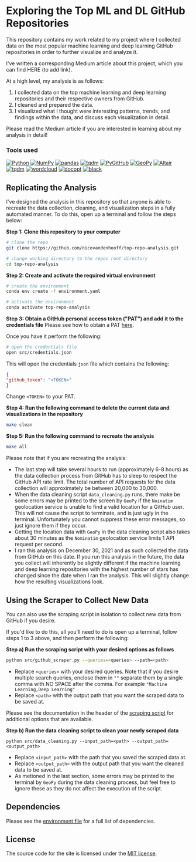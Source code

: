 # Exploring the Top ML and DL GitHub Repositories

This repository contains my work related to my project where I collected data on the most popular machine learning and deep learning GitHub repositories in order to further visualize and analyze it.

<!--Note: Add medium link-->
I've written a corresponding Medium article about this project, which you can find HERE (to add link).

At a high level, my analysis is as follows:

1. I collected data on the top machine learning and deep learning repositories and their respective owners from GitHub.
2. I cleaned and prepared the data.
3. I visualized what I thought were interesting patterns, trends, and findings within the data, and discuss each visualization in detail.

Please read the Medium article if you are interested in learning about my analysis in detail!

### Tools used

<p>
<a href="https://www.python.org/"><img alt="Python" src="https://img.shields.io/badge/language-python-3776AB?logo=Python&logoColor=white"></a>
<a href="https://numpy.org/"><img alt="NumPy" src="https://img.shields.io/badge/library-NumPy-013243?logo=numpy&logoColor=white"></a>
<a href="https://pandas.pydata.org/"><img alt="pandas" src="https://img.shields.io/badge/library-pandas-150458?logo=pandas&logoColor=white"></a>
<a href="https://github.com/tqdm/tqdm"><img alt="tqdm" src="https://img.shields.io/badge/library-tqdm-FFC107?logo=tqdm&logoColor=white"></a>
<a href="https://pygithub.readthedocs.io/en/latest/"><img alt="PyGitHub" src="https://img.shields.io/badge/library-PyGitHub-861AF7?"></a>
<a href="https://geopy.readthedocs.io/en/stable/"><img alt="GeoPy" src="https://img.shields.io/badge/library-geopy-861AF7?"></a>
<a href="https://altair-viz.github.io/"><img alt="Altair" src="https://img.shields.io/badge/library-Altair-861AF7?"></a>
<a href="https://github.com/tqdm/tqdm"><img alt="tqdm" src="https://custom-icon-badges.herokuapp.com/badge/library-matplotlib-861AF7?logo=matplotlib"></a>
<a href="http://amueller.github.io/word_cloud/"><img alt="wordcloud" src="https://img.shields.io/badge/library-wordcloud-861AF7?"></a>
<a href="http://docopt.org/"><img alt="docopt" src="https://img.shields.io/badge/library-docopt-861AF7?"></a>
<a href="https://black.readthedocs.io/en/stable/index.html"><img alt="black" src="https://img.shields.io/badge/code%20style-black-black?"></a>
    </p>

## Replicating the Analysis

I've designed the analysis in this repository so that anyone is able to recreate the data collection, cleaning, and visualization steps in a fully automated manner.  To do this, open up a terminal and follow the steps below:

**Step 1: Clone this repository to your computer**
```bash
# clone the repo
git clone https://github.com/nicovandenhooff/top-repo-analysis.git

# change working directory to the repos root directory
cd top-repo-analysis
```
**Step 2:  Create and activate the required virtual environment**
```bash
# create the environment
conda env create -f environment.yaml

# activate the environment
conda activate top-repo-analysis
```

**Step 3: Obtain a GitHub personal access token ("PAT") and add it to the credentials file**
Please see how to obtain a PAT [here](https://docs.github.com/en/authentication/keeping-your-account-and-data-secure/creating-a-personal-access-token).  

Once you have it perform the following:
```bash
# open the credentials file
open src/credentials.json
```
This will open the credentials `json` file which contains the following:
```json
{
"github_token": "<TOKEN>"
}
```
Change `<TOKEN>` to your PAT.

**Step 4: Run the following command to delete the current data and visualizations in the repository**
```bash
make clean
```
**Step 5: Run the following command to recreate the analysis**
```bash
make all
```

Please note that if you are recreating the analysis:
- The last step will take several hours to run (approximately 6-8 hours) as the data collection process from GitHub has to sleep to respect the GitHub API rate limit.  The total number of API requests for the data collection will approximately be between 20,000 to 30,000.
- When the data cleaning script `data_cleaning.py` runs, there make be some errors may be printed to the screen by `GeoPy` if the `Noinatim` geolocation service is unable to find a valid location for a GitHub user.  This will not cause the script to terminate, and is just ugly in the terminal.  Unfortunately you cannot suppress these error messages, so just ignore them if they occur.
- Getting the location data with `GeoPy` in the data cleaning script also takes about 30 minutes as the `Nominatim` geolocation service limits 1 API request per second.
- I ran this analysis on December 30, 2021 and as such collected the data from GitHub on this date.  If you run this analysis in the future, the data you collect will inherently be slightly different if the machine learning and deep learning repositories with the highest number of stars has changed since the date when I ran the analysis.  This will slightly change how the resulting visualizations look.

## Using the Scraper to Collect New Data

You can also use the scraping script in isolation to collect new data from GitHub if you desire.

If you'd like to do this, all you'll need to do is open up a terminal, follow steps 1 to 3 above, and then perform the following:

**Step a) Run the scraping script with your desired options as follows**
```bash
python src/github_scraper.py --queries=<queries> --path=<path>
```
- Replace `<queries>` with your desired queries.  Note that if you desire multiple search queries, enclose them in `""` separate them by a single comma with NO SPACE after the comma.  For example `"Machine Learning,Deep Learning"`
- Replace `<path>` with the output path that you want the scraped data to be saved at.

Please see the documentation in the header of the [scraping script](https://github.com/nicovandenhooff/top-repo-analysis/blob/main/src/github_scraper.py) for additional options that are available.

**Step b) Run the data cleaning script to clean your newly scraped data**
```
python src/data_cleaning.py --input_path=<path> --output_path=<output_path>
```
- Replace `<input_path>` with the path that you saved the scraped data at.
- Replace `<output_path>` with the output path that you want the cleaned data to be saved at.
- As metioned in the last section, some errors may be printed to the terminal by `GeoPy` during the data cleaning process, but feel free to ignore these as they do not affect the execution of the script.

## Dependencies

Please see the [environment file](https://github.com/nicovandenhooff/top-repo-analysis/blob/main/environment.yaml) for a full list of dependencies.

## License

The source code for the site is licensed under the [MIT license](https://github.com/nicovandenhooff/top-repo-analysis/blob/main/LICENSE).